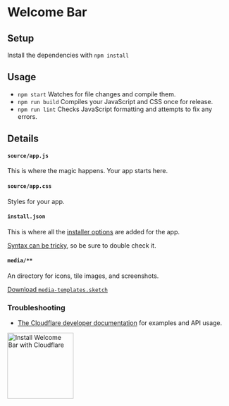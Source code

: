 # Welcome Bar

## Setup

Install the dependencies with `npm install`

## Usage

- `npm start` Watches for file changes and compile them.
- `npm run build` Compiles your JavaScript and CSS once for release.
- `npm run lint` Checks JavaScript formatting and attempts to fix any errors.

## Details

#### `source/app.js`

This is where the magic happens. Your app starts here.

#### `source/app.css`

Styles for your app.

#### `install.json`

This is where all the <a href="https://www.cloudflare.com/apps/developer/docs/install-json">installer options</a> are added for the app.

<a href="http://install.json.is/">Syntax can be tricky</a>, so be sure to double check it.

#### `media/**`

An directory for icons, tile images, and screenshots.

[Download <code class="inline">media-templates.sketch</code>](https://github.com/CloudflareApps/MediaTemplates/raw/master/media-templates.sketch)

### Troubleshooting

- <a href="https://www.cloudflare.com/apps/developer/docs/getting-started">The Cloudflare developer documentation</a> for examples and API usage.

<a href="https://www.cloudflare.com/apps/ZCDIXCYkgZ6P/install?source=button">
  <img
    src="https://install.cloudflareapps.com/install-button.png"
    alt="Install Welcome Bar with Cloudflare"
    border="0"
    width="150">
</a>
